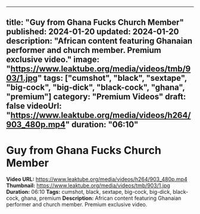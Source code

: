 
---
title: "Guy from Ghana Fucks Church Member"
published: 2024-01-20
updated: 2024-01-20
description: "African content featuring Ghanaian performer and church member. Premium exclusive video."
image: "https://www.leaktube.org/media/videos/tmb/903/1.jpg"
tags: ["cumshot", "black", "sextape", "big-cock", "big-dick", "black-cock", "ghana", "premium"]
category: "Premium Videos"
draft: false
videoUrl: "https://www.leaktube.org/media/videos/h264/903_480p.mp4"
duration: "06:10"
---

# Guy from Ghana Fucks Church Member

**Video URL:** https://www.leaktube.org/media/videos/h264/903_480p.mp4
**Thumbnail:** https://www.leaktube.org/media/videos/tmb/903/1.jpg
**Duration:** 06:10
**Tags:** cumshot, black, sextape, big-cock, big-dick, black-cock, ghana, premium
**Description:** African content featuring Ghanaian performer and church member. Premium exclusive video.

